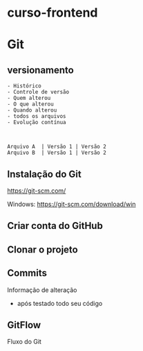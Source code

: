 # curso-frontend

# Git
## versionamento
    - Histórico
    - Controle de versão
    - Quem alterou
    - O que alterou
    - Quando alterou
    - todos os arquivos
    - Evolução contínua



    Arquivo A  | Versão 1 | Versão 2
    Arquivo B  | Versão 1 | Versão 2

## Instalação do Git
https://git-scm.com/

Windows: https://git-scm.com/download/win

## Criar conta do GitHub

## Clonar o projeto

## Commits
Informação de alteração
- após testado todo seu código

## GitFlow
Fluxo do Git 
